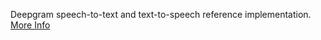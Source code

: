 Deepgram speech-to-text and text-to-speech reference implementation. <a class="text-sm underline hover:text-primary" href="https://promptpanel.com/documentation/deepgram-tts-stt/" target="_new">More Info</a>

